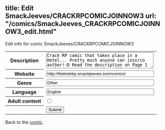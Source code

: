 title: Edit SmackJeeves/CRACKRPCOMICJOINNOW3
url: "/comics/SmackJeeves_CRACKRPCOMICJOINNOW3_edit.html"
---
Edit info for comic SmackJeeves/CRACKRPCOMICJOINNOW3

<form name="comic" action="http://gaepostmail.appspot.com/comic/" method="post">
<table class="comicinfo">
<tr>
<th>Description</th><td><textarea name="description" cols="40" rows="3">Crack RP comic that takes place in a Hotel... Pretty much anyone can join/co author!:D Read the description on Page 1 to learn more! JOIN before all positions are taken, and there is only a few left. :D Please be creative when making your characters and have fun!&lt;3 C: Message me with any questions, ~Skittymitty</textarea></td>
</tr>
<tr>
<th>Website</th><td><input type="text" name="url" value="http://thehotelrp.smackjeeves.com/comics/" size="40"/></td>
</tr>
<tr>
<th>Genre</th><td><input type="text" name="genre" value="Other" size="40"/></td>
</tr>
<tr>
<th>Language</th><td><input type="text" name="language" value="English" size="40"/></td>
</tr>
<tr>
<th>Adult content</th><td><input type="checkbox" name="adult" value="adult" /></td>
</tr>
<tr>
<th></th><td>
<input type="hidden" name="comic" value="SmackJeeves_CRACKRPCOMICJOINNOW3" />
<input type="submit" name="submit" value="Submit" />
</td>
</tr>
</table>
</form>

Back to the [comic](SmackJeeves_CRACKRPCOMICJOINNOW3.html).
